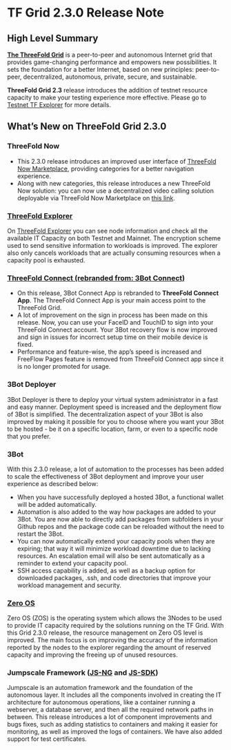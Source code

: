 # TF Grid 2.3.0 Release Note

## High Level Summary

[__The ThreeFold Grid__](https://wiki.threefold.io/#/grid_why) is a peer-to-peer and autonomous Internet grid that provides game-changing performance and empowers new possibilities. It sets the foundation for a better Internet, based on new principles: peer-to-peer, decentralized, autonomous, private, secure, and sustainable.

__ThreeFold Grid 2.3__ release introduces the addition of testnet resource capacity to make your testing experience more effective. Please go to [Testnet TF Explorer](https://explorer.threefold.io/testnet) for more details.

## What’s New on ThreeFold Grid 2.3.0

### ThreeFold Now

- This 2.3.0 release introduces an improved user interface of [ThreeFold Now Marketplace](https://marketplace.threefold.io/marketplace/#/), providing categories for a better navigation experience. 
- Along with new categories, this release introduces a new ThreeFold Now solution: you can now use a decentralized video calling solution deployable via ThreeFold Now Marketplace on [this link](https://marketplace.threefold.io/marketplace/#/solutions/meetings). 

### [ThreeFold Explorer](https://github.com/threefoldtech/tfexplorer/releases/tag/v0.4.1)

On [ThreeFold Explorer](https://explorer.grid.tf/) you can see node information and check all the available IT Capacity on both Testnet and Mainnet. The encryption scheme used to send sensitive information to workloads is improved. The explorer also only cancels workloads that are actually consuming resources when a capacity pool is exhausted.

### [ThreeFold Connect (rebranded from: 3Bot Connect)](https://github.com/threefoldtech/3Bot_connect/releases/tag/v2.0.0)

- On this release, 3Bot Connect App is rebranded to __ThreeFold Connect App__. The ThreeFold Connect App is your main access point to the ThreeFold Grid.
- A lot of improvement on the sign in process has been made on this release. Now, you can use your FaceID and TouchID to sign into your ThreeFold Connect account. Your 3Bot recovery flow is now improved and sign in issues for incorrect setup time on their mobile device is fixed. 
- Performance and feature-wise, the app’s speed is increased and FreeFlow Pages feature is removed from ThreeFold Connect app since it is no longer promoted for usage.

### 3Bot Deployer

3Bot Deployer is there to deploy your virtual system administrator in a fast and easy manner. Deployment speed is increased and the deployment flow of 3Bot is simplified. The decentralization aspect of your 3Bot is also improved by making it possible for you to choose where you want your 3Bot to be hosted - be it on a specific location, farm, or even to a specific node that you prefer.

### 3Bot

With this 2.3.0 release, a lot of automation to the processes has been added to scale the effectiveness of 3Bot deployment and improve your user experience as described below:

- When you have successfully deployed a hosted 3Bot, a functional wallet will be added automatically. 
- Automation is also added to the way how packages are added to your 3Bot. You are now able to directly add packages from subfolders in your Github repos and the package code can be reloaded without the need to restart the 3Bot. 
- You can now automatically extend your capacity pools when they are expiring; that way it will minimize workload downtime due to lacking resources. An escalation email will also be sent automatically as a reminder to extend your capacity pool.
- SSH access capability is added, as well as a backup option for downloaded packages, .ssh, and code directories that improve your workload management and security.

### [Zero OS](https://github.com/threefoldtech/zos/releases/tag/v0.4.6)

Zero OS (ZOS) is the operating system which allows the 3Nodes to be used to provide IT capacity required by the solutions running on the TF Grid. With this Grid 2.3.0 release, the resource management on Zero OS level is improved. The main focus is on improving the accuracy of the information reported by the nodes to the explorer regarding the amount of reserved capacity and improving the freeing up of unused resources.

### Jumpscale Framework ([JS-NG](https://github.com/threefoldtech/js-ng/releases/tag/v11.0-b7) and [JS-SDK](https://github.com/threefoldtech/js-sdk/releases/tag/11.0-b11))

Jumpscale is an automation framework and the foundation of the autonomous layer. It includes all the components involved in creating the IT architecture for autonomous operations, like a container running a webserver, a database server, and then all the required network paths in between. This release introduces a lot of component improvements and bugs fixes, such as adding statistics to containers and making it easier for monitoring, as well as improved the logs of containers. We have also added support for test certificates.